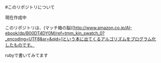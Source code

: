 #このリポジトリについて

現在作成中

このリポジトリは、(マッチ箱の脳)[http://www.amazon.co.jp/AI-ebook/dp/B00DT4DY0M/ref=tmm_kin_swatch_0?_encoding=UTF8&sr=&qid=]という本に出てくるアルゴリズムをプログラム化したものです。

rubyで書いてみてます


